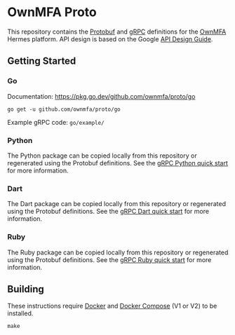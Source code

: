 # OwnMFA Proto

This repository contains the
[Protobuf](https://developers.google.com/protocol-buffers/) and
[gRPC](https://grpc.io/) definitions for the
[OwnMFA](https://www.ownmfa.com/) Hermes platform. API design is based
on the Google [API Design Guide](https://cloud.google.com/apis/design).

## Getting Started

### Go

Documentation: https://pkg.go.dev/github.com/ownmfa/proto/go

```
go get -u github.com/ownmfa/proto/go
```

Example gRPC code: `go/example/`

### Python

The Python package can be copied locally from this repository or regenerated
using the Protobuf definitions. See the
[gRPC Python quick start](https://grpc.io/docs/languages/python/quickstart/) for
more information.

### Dart

The Dart package can be copied locally from this repository or regenerated
using the Protobuf definitions. See the
[gRPC Dart quick start](https://grpc.io/docs/languages/dart/quickstart/) for
more information.

### Ruby

The Ruby package can be copied locally from this repository or regenerated
using the Protobuf definitions. See the
[gRPC Ruby quick start](https://grpc.io/docs/languages/ruby/quickstart/) for
more information.

## Building

These instructions require
[Docker](https://docs.docker.com/get-started/overview/) and
[Docker Compose](https://docs.docker.com/compose/) (V1 or V2) to be installed.

```
make
```
